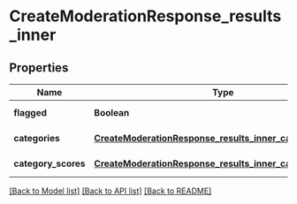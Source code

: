 # CreateModerationResponse_results_inner
## Properties

| Name | Type | Description | Notes |
|------------ | ------------- | ------------- | -------------|
| **flagged** | **Boolean** |  | [default to null] |
| **categories** | [**CreateModerationResponse_results_inner_categories**](CreateModerationResponse_results_inner_categories.md) |  | [default to null] |
| **category\_scores** | [**CreateModerationResponse_results_inner_category_scores**](CreateModerationResponse_results_inner_category_scores.md) |  | [default to null] |

[[Back to Model list]](../README.md#documentation-for-models) [[Back to API list]](../README.md#documentation-for-api-endpoints) [[Back to README]](../README.md)

